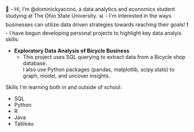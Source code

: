 👋 - Hi, I’m @dominickyacono, a data analytics and economics student studying at The Ohio State University.
📊 - I'm interested in the ways businesses can utilize data driven strategies towards reaching their goals! 
❗️ - I have begun developing personal projects to highlight key data analyis skills:
 - **Exploratory Data Analysis of Bicycle Business** 
   - This project uses SQL querying to extract data from a Bicycle shop database.  
     I also use Python packages (pandas, matplotlib, scipy.stats) to graph, model, and uncover insights. 
     
Skills I'm learning both in and outside of school: 
 - SQL 
 - Python
 - R
 - Java
 - Tableau

<!---
dominickyacono/dominickyacono is a ✨ special ✨ repository because its `README.md` (this file) appears on your GitHub profile.
You can click the Preview link to take a look at your changes.
--->
